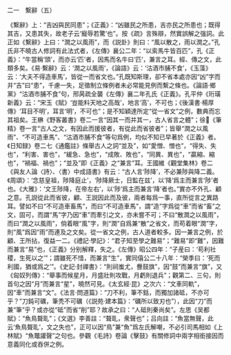二一　繫辭（五）

《繫辭》上：“吉凶與民同患”；《正義》：“凶雖民之所患，吉亦民之所患也；既得其吉，又患其失，故老子云‘寵辱若驚’也”。按《疏》言殊辯，然實誤解之强詞。此正如《繫辭》上曰：“潤之以風雨”，而《説卦》則曰：“風以散之，雨以潤之。”孔氏非不曉古人修詞有此法式者，《左傳》襄公二年：“以索馬牛皆百匹”，孔《正義》：“牛當稱‘頭’，而亦云‘匹’者，因馬而名牛曰‘匹’，兼言之耳。經、傳之文，此類多矣。《易·繫辭》云：‘潤之以風雨’，《論語》云：‘沽酒市脯不食’，《玉藻》云：‘大夫不得造車馬’，皆從一而省文也。”孔既知斯理，卻不省本處亦因“凶”字而并“吉”曰“患”，千慮一失，足徵制立條例者未必常能見例而繫之條也。《論語·鄉黨》“沽酒市脯不食”句，邢昺疏全襲《左傳》襄二年孔氏《正義》。孔平仲《珩璜新義》云：“宋玉《賦》‘豈能料天地之高哉’，地言‘高’，不可也；《後漢書·楊厚傳》‘耳目不明’，耳言‘明’，不可也”；是不知穎達所定“從一省文”之例，數典而忘其祖矣。王楙《野客叢書》卷二一言“因其一而并其一，古人省言之體”；徐𤊹《筆精》卷一言“古人之文，有因此而援彼者，有從此而省彼者”；皆舉“潤之以風雨”、“不可造車馬”、“沽酒市脯不食”等句爲例，均似不知已早著於《正義》者。《日知録》卷二七《通鑑註》條舉古人之詞“並及”，如“愛憎、憎也”，“得失、失也”，“利害、害也”，“緩急、急也”，“成敗、敗也”，“同異、異也”，“贏縮、縮也”，“禍福、禍也”；“並及”即《正義》之“兼言”耳。王國維《觀堂集林》卷二《與友人論〈詩〉、〈書〉中成語書》有云：“古人言‘陟降’，不必兼陟與降二義。《周頌》：‘念慈皇祖，陟降庭止’，‘陟降厥士，日監在兹’，以‘降’爲主而兼言‘陟’者也。《大雅》：‘文王陟降，在帝左右’，以‘陟’爲主而兼言‘降’者也。”實亦不外孔、顧之意。孔説從此而省彼，顧、王説因此而及彼，兩者每爲一事，直所從言之異路耳。譬如不曰“不可造車畜馬”，而曰“不可造車馬”，謂“造”字爲從“車”而省“畜”之文，固可，而謂“馬”字乃因“車”而牽引之文，亦未嘗不可；不曰“散潤之以風雨”，而曰“潤之以風雨”，倘着眼“風”字，則“潤”自爲兼“散”之省文，而苟着眼“潤”字，則“風”爲因“雨”而連及之文矣。從一省文之例，古人道者較多。因一兼言之例，於顧、王所拈，復益一二。《禮記·學記》：“君子知至學之難易”；“難易”即“難”，因難而兼言“易”也，《正義》分别解釋，失之。《左傳》昭公四年：“子産曰：‘苟利社稷，生死以之’”；謂雖死不惜，而兼言“生”，實同僖公二十八年：“榮季曰：‘死而利國，猶或爲之’”。《史記·封禪書》：“則祠蚩尤，釁鼓旗”，因“鼓”而兼言“旗”，又《匈奴列傳》：“舉事而候星月，月盛壯則攻戰，月虧則退兵”；觀第二、三句，則首句之因“月”而兼言“星”，曉然可見。《太玄經·昆》之次六：“文車同軌”，因“車”而兼言“文”。《法言·問道篇》：“刀不利，筆不銛，而獨加諸砥，不亦可乎？”刀鈍可礪，筆秃不可礪（《説苑·建本篇》：“礪所以致刃也”），此因“刀”而兼“筆”乎？或亦從“砥”而省“削”耶？故承之曰：“人砥則秦尚矣”。左思《吴都賦》：“魚鳥聱耴”；《文選》李善註：“聱耴，衆聲也”；吕向註：“魚當無聲，此云‘魚鳥聱耴’，文之失也”，正可以因“鳥”兼“魚”爲左氏解嘲，不必引司馬相如《上林賦》“魚鼈讙聲”之句也。參觀《毛詩》卷論《擊鼓》有關修詞中兩字相銜接因而意義同化或吞併之例。